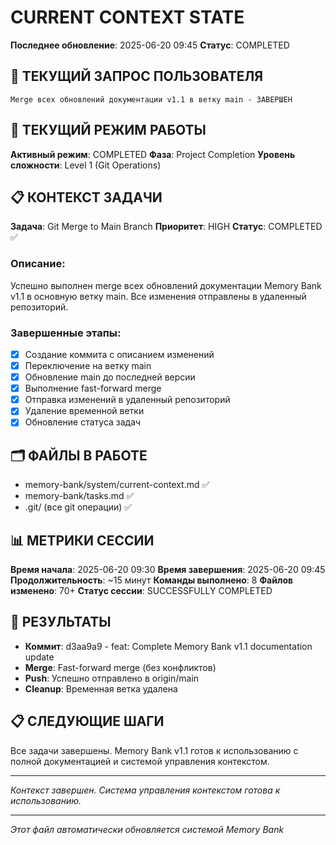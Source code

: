 # CURRENT CONTEXT STATE

**Последнее обновление**: 2025-06-20 09:45
**Статус**: COMPLETED

## 🎯 ТЕКУЩИЙ ЗАПРОС ПОЛЬЗОВАТЕЛЯ
```
Merge всех обновлений документации v1.1 в ветку main - ЗАВЕРШЕН
```

## 🔧 ТЕКУЩИЙ РЕЖИМ РАБОТЫ
**Активный режим**: COMPLETED
**Фаза**: Project Completion
**Уровень сложности**: Level 1 (Git Operations)

## 📋 КОНТЕКСТ ЗАДАЧИ
**Задача**: Git Merge to Main Branch
**Приоритет**: HIGH
**Статус**: COMPLETED ✅

### Описание:
Успешно выполнен merge всех обновлений документации Memory Bank v1.1 в основную ветку main. Все изменения отправлены в удаленный репозиторий.

### Завершенные этапы:
- [x] Создание коммита с описанием изменений
- [x] Переключение на ветку main
- [x] Обновление main до последней версии
- [x] Выполнение fast-forward merge
- [x] Отправка изменений в удаленный репозиторий
- [x] Удаление временной ветки
- [x] Обновление статуса задач

## 🗂️ ФАЙЛЫ В РАБОТЕ
- memory-bank/system/current-context.md ✅
- memory-bank/tasks.md ✅
- .git/ (все git операции) ✅

## 📊 МЕТРИКИ СЕССИИ
**Время начала**: 2025-06-20 09:30
**Время завершения**: 2025-06-20 09:45
**Продолжительность**: ~15 минут
**Команды выполнено**: 8
**Файлов изменено**: 70+
**Статус сессии**: SUCCESSFULLY COMPLETED

## 🚀 РЕЗУЛЬТАТЫ
- **Коммит**: d3aa9a9 - feat: Complete Memory Bank v1.1 documentation update
- **Merge**: Fast-forward merge (без конфликтов)
- **Push**: Успешно отправлено в origin/main
- **Cleanup**: Временная ветка удалена

## 📋 СЛЕДУЮЩИЕ ШАГИ
Все задачи завершены. Memory Bank v1.1 готов к использованию с полной документацией и системой управления контекстом.

---
*Контекст завершен. Система управления контекстом готова к использованию.*

---
*Этот файл автоматически обновляется системой Memory Bank*